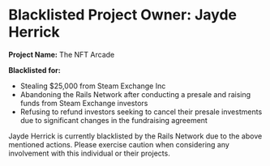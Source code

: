 # Blacklisted Project Owner: Jayde Herrick

**Project Name:** The NFT Arcade

**Blacklisted for:**

- Stealing $25,000 from Steam Exchange Inc
- Abandoning the Rails Network after conducting a presale and raising funds from Steam Exchange investors
- Refusing to refund investors seeking to cancel their presale investments due to significant changes in the fundraising agreement

Jayde Herrick is currently blacklisted by the Rails Network due to the above mentioned actions. Please exercise caution when considering any involvement with this individual or their projects.
